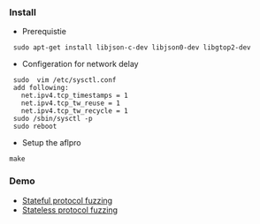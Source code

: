 ### Install ###
* Prerequistie
>>
     sudo apt-get install libjson-c-dev libjson0-dev libgtop2-dev

* Configeration for network delay
>>
     sudo  vim /etc/sysctl.conf
     add following:
       net.ipv4.tcp_timestamps = 1
       net.ipv4.tcp_tw_reuse = 1
       net.ipv4.tcp_tw_recycle = 1
     sudo /sbin/sysctl -p
     sudo reboot

* Setup the aflpro
>>
    make



### Demo ##

* [Stateful protocol fuzzing](https://www.youtube.com/watch?v=eLO5smIaZHA)
* [Stateless protocol fuzzing](https://www.youtube.com/watch?v=DGGAt3PRb6A)



